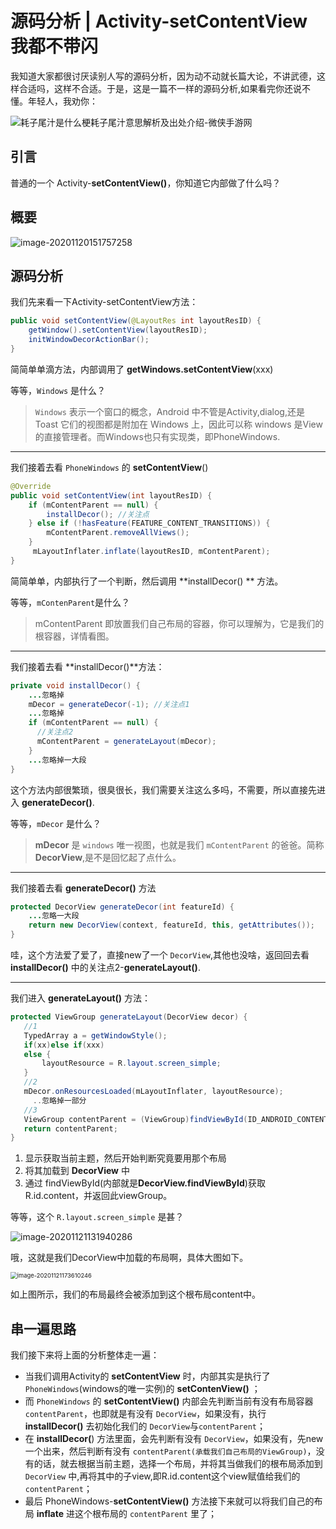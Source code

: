 # 源码分析 | Activity-setContentView 我都不带闪

我知道大家都很讨厌读别人写的源码分析，因为动不动就长篇大论，不讲武德，这样合适吗，这样不合适。于是，这是一篇不一样的源码分析,如果看完你还说不懂。年轻人，我劝你：

![耗子尾汁是什么梗耗子尾汁意思解析及出处介绍-微侠手游网](https://tva1.sinaimg.cn/large/0081Kckwly1gkwqjnnrz1j309208w74f.jpg)

## 引言

普通的一个 Activity-**setContentView()**，你知道它内部做了什么吗？

## 概要

![image-20201120151757258](https://tva1.sinaimg.cn/large/0081Kckwly1gkwpemuxjjj30re0g477c.jpg)



## 源码分析

我们先来看一下Activity-setContentView方法：

```java
public void setContentView(@LayoutRes int layoutResID) {
    getWindow().setContentView(layoutResID);
    initWindowDecorActionBar();
}
```

简简单单滴方法，内部调用了 **getWindows.setContentView**(xxx)

等等，`Windows` 是什么？

> `Windows` 表示一个窗口的概念，Android 中不管是Activity,dialog,还是 Toast 它们的视图都是附加在 Windows 上，因此可以称 windows 是View的直接管理者。而Windows也只有实现类，即PhoneWindows.

---

我们接着去看 `PhoneWindows` 的 **setContentView**()

```JAVA
@Override
public void setContentView(int layoutResID) {
    if (mContentParent == null) {
        installDecor(); //关注点
    } else if (!hasFeature(FEATURE_CONTENT_TRANSITIONS)) {
        mContentParent.removeAllViews();
    }
     mLayoutInflater.inflate(layoutResID, mContentParent);
}
```

简简单单，内部执行了一个判断，然后调用 **installDecor() ** 方法。

等等，`mContenParent`是什么？

> mContentParent 即放置我们自己布局的容器，你可以理解为，它是我们的根容器，详情看图。

---

我们接着去看 **installDecor()**方法：

```java
private void installDecor() {
  	...忽略掉
    mDecor = generateDecor(-1); //关注点1
  	...忽略掉
  	if (mContentParent == null) {
      //关注点2
      mContentParent = generateLayout(mDecor);
    }
  	...忽略掉一大段
}
```

这个方法内部很繁琐，很臭很长，我们需要关注这么多吗，不需要，所以直接先进入 **generateDecor()**.

等等，`mDecor` 是什么？

> **mDecor** 是 `windows` 唯一视图，也就是我们 `mContentParent` 的爸爸。简称 **DecorView**,是不是回忆起了点什么。

---

我们接着去看 **generateDecor()** 方法

```java
protected DecorView generateDecor(int featureId) {
  	...忽略一大段
    return new DecorView(context, featureId, this, getAttributes());
}
```

哇，这个方法爱了爱了，直接new了一个 `DecorView`,其他也没啥，返回回去看 **installDecor()** 中的关注点2-**generateLayout()**.

---

我们进入 **generateLayout()** 方法：

```java
protected ViewGroup generateLayout(DecorView decor) {
   //1
   TypedArray a = getWindowStyle();
   if(xx)else if(xxx)	
   else {
       layoutResource = R.layout.screen_simple;
   }
   //2
   mDecor.onResourcesLoaded(mLayoutInflater, layoutResource);
	 ..忽略掉一部分
   //3
   ViewGroup contentParent = (ViewGroup)findViewById(ID_ANDROID_CONTENT);
   return contentParent;
}
```

1. 显示获取当前主题，然后开始判断究竟要用那个布局
2. 将其加载到 **DecorView** 中
3. 通过 findViewById(内部就是**DecorView.findViewById**)获取 R.id.content，并返回此viewGroup。

等等，这个 `R.layout.screen_simple` 是甚？

![image-20201121131940286](https://tva1.sinaimg.cn/large/0081Kckwly1gkwq2urevoj30mg0eogoj.jpg)

哦，这就是我们DecorView中加载的布局啊，具体大图如下。

<img src="https://tva1.sinaimg.cn/large/0081Kckwly1gkwxhqrpooj30ut0n60v2.jpg" alt="image-20201121173610246" style="zoom: 67%;" />

如上图所示，我们的布局最终会被添加到这个根布局content中。

## 串一遍思路

我们接下来将上面的分析整体走一遍：

- 当我们调用Activity的 **setContentView** 时，内部其实是执行了 `PhoneWindows`(windows的唯一实例)的 **setContenView()** ；
- 而 `PhoneWindows` 的 **setContentView()** 内部会先判断当前有没有布局容器 `contentParent`，也即就是有没有 `DecorView`，如果没有，执行 **installDecor()** 去初始化我们的 `DecorView`与`contentParent`；
- 在 **installDecor(**) 方法里面，会先判断有没有 `DecorView`，如果没有，先new一个出来，然后判断有没有 `contentParent(承载我们自己布局的ViewGroup)`，没有的话，就去根据当前主题，选择一个布局，并将其当做我们的根布局添加到 `DecorView` 中,再将其中的子view,即R.id.content这个view赋值给我们的 `contentParent`；
- 最后 PhoneWindows-**setContentView()** 方法接下来就可以将我们自己的布局 **inflate** 进这个根布局的 `contentParent` 里了；





